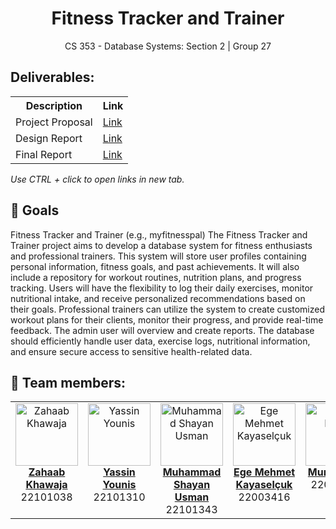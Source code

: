 <div style="text-align: center;">
<!--   <img src="./code/client/src/assets/main-logo.svg" alt="🎓 Logo" classname="main-logo"/> -->
  <h1 align="center">Fitness Tracker and Trainer</h1>
  CS 353 - Database Systems: Section 2 | Group 27
</div>

## Deliverables:

<table align="center">
    <th>Description</th>
    <th>Link</th>
  <tr>
    <td>Project Proposal</td>
    <td><a href="/Proposal/Group 27 Project Proposal.pdf">Link</a></td>
  </tr>
  <tr>
    <td>Design Report</td>
    <td><a href="/Design Report/Group 27 Design Report.pdf">Link</a></td>
  </tr>
  <tr>
  <td>Final Report</td>
  <td><a href="https://docs.google.com/document/d/1pz9uKa2pDM3LUxlal_3NgOXn4DgWTCrePJvrTx2Uat8/edit?usp=sharing">Link</a></td>
  </tr>
<!--   <tr>
    <td>D2</td>
    <td>Sequence/Activity/Class/Sequence Diagrams/Mockups</td>
    <td><a href="Deliverables/D2">Link</a></td>
  </tr>
  <tr>
    <td>D3</td>
    <td>Early Prototype</td>
    <td><a href="Deliverables/D3">Link</a></td>
  </tr>
  <tr>
    <td>D4</td>
    <td>Design Goals, High Level arch.</td>
    <td><a href="Deliverables/D4">Link</a></td>
  </tr>
  <tr>
    <td>D5</td>
    <td>Class Diagram. Design Patterns</td>
    <td><a href="Deliverables/D5">Link</a></td>
  </tr>
  <tr>
    <td>D6</td>
    <td>User Manual + Promo Video</td>
    <td><a href="Deliverables/D6">Link</a></td>
  </tr>
  <tr>
    <td>D7</td>
    <td>WIP</td>
    <td><a href="Deliverables/D7">Link</a></td>
  </tr> -->
</table>
<p><i>Use CTRL + click to open links in new tab. </i></p>

<!--
## 🌟 Motivation

We have a commitment to establish a safe and reliable environment within the Bilkent University community. Recognizing
the use of unofficial platforms for current interactions and transactions, we are driven to provide a dedicated space
where students and staff can engage in activities with confidence and security.
-->
## 🎯 Goals

Fitness Tracker and Trainer (e.g., myfitnesspal)
The Fitness Tracker and Trainer project aims to develop a database system for fitness enthusiasts and professional trainers. This system will store user profiles containing personal information, fitness goals, and past achievements. It will also include a repository for workout
routines, nutrition plans, and progress tracking. Users will have the flexibility to log their daily exercises, monitor nutritional intake, and receive personalized recommendations based on their goals. Professional trainers can utilize the system to create customized workout plans
for their clients, monitor their progress, and provide real-time feedback. The admin user will overview and create reports. The database should efficiently handle user data, exercise logs, nutritional information, and ensure secure access to sensitive health-related data.

<!--
## 💡 Problem to Be Solved

Addressing the challenge of scattered and potentially unsafe online platforms. One can get scammed on these platforms by people pretending to be Bilkent Students. Moreover, payment is not secure and there is a sketchy trust based system which could result in receiving poor quality products etc. CampusConnect offers a unified solution that will eliminate these problems as every user will be registered using their Bilkent Student IDs, thus making it easier to track and reprimand those who attempt misconduct. It alleviates concerns related to interactions through many different platforms, inconsistent safety measures, and user-unfriendly interfaces by providing a centralized, secure platform.

## ✨ Selling Points

- **Accessibility and Modernity**: The webapp offers a seamlessly accessible platform with essential services just a
  click away, catering to both students and staff. Coupled with a modern and visually appealing interface, our platform
  ensures an engaging and aesthetically pleasing user experience.

- **Safety**: CampusConnect prioritizes safety, employing robust security measures to protect users and their data
  throughout their interactions and transactions.

- **Exclusive Ecosystem**: CampusConnect maintains a secure and exclusive space by permitting only verified university
  staff and students to use the web application, ensuring a controlled and moderated environment.

## 🌟 Interesting Factor

Campus Connect offers a secure and dependable chat and forum system, enhancing safe and convenient communication between
students and staff. Students will need to register using their university email, ensuring the community's exclusivity on
the platform and bolstering moderation and safety on the Bilkent platform.

## 🚀 Features

1. Second hand sale: This will allow students to effortlessly and reliably buy and sell items, without the hassle of
   contacting people on different platforms.
2. Lost and found: This feature will assist students in finding lost items faster and more securely.
3. Borrowing items: This feature will streamline the process and be convenient in times of need.
4. Donations: This will help people ensure their stuff is given away properly and to those in actual need.
5. Chats & Forums: This is the extra feature we will implement and will allow all the above-mentioned features to
   integrate seamlessly.
-->

## 👥 Team members:

<table align="center">
  <tbody>
    <tr>
      <td align="center" valign="top" width="20%"><a href="https://github.com/Agast0"><img src="https://avatars.githubusercontent.com/u/19611332?v=4" width="100px;" alt="Zahaab Khawaja"/><br /><b>Zahaab Khawaja</b></a><br/>22101038</td>
      <td align="center" valign="top" width="20%"><a href="https://github.com/Yassin-Younis"><img src="https://avatars.githubusercontent.com/u/91337404?v=4" width="100px;" alt="Yassin Younis"/><br /><b>Yassin Younis</b></a><br/>22101310</td>
      <td align="center" valign="top" width="20%"><a href="https://github.com/SCORPIA2004"><img src="https://avatars.githubusercontent.com/u/62741526?v=4" width="100px;" alt="Muhammad Shayan Usman"/><br/><b>Muhammad Shayan Usman</b></a><br/>22101343</td>
      <td align="center" valign="top" width="20%"><a href="https://github.com/kayaselcukmehmet"><img src="https://avatars.githubusercontent.com/u/114066225?v=4" width="100px;" alt="Ege Mehmet Kayaselçuk"/><br/><b>Ege Mehmet Kayaselçuk</b></a><br/>22003416</td>
      <td align="center" valign="top" width="20%"><a href="https://github.com/vortexInVoid"><img src="https://avatars.githubusercontent.com/u/96013287?v=4" width="100px;" alt="Murat Ertan"/><br/><b>Murat Ertan</b></a><br/>22003067</td>
    </tr>
  </tbody>
</table>

